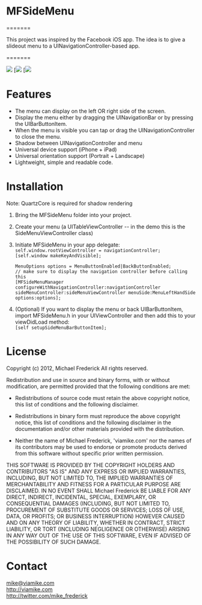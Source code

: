 # MFSideMenu
=======

This project was inspired by the Facebook iOS app. The idea is to give a slideout menu to a UINavigationController-based app.

=======

[![](http://i.imgur.com/jf2RM.png)](http://i.imgur.com/jf2RM.png)
[![](http://i.imgur.com/Ah5mP.png)
[![](http://i.imgur.com/KN4IB.png)

Features
=======
- The menu can display on the left OR right side of the screen.
- Display the menu either by dragging the UINavigationBar or by pressing the UIBarButtonItem.
- When the menu is visible you can tap or drag the UINavigationController to close the menu.
- Shadow between UINavigationController and menu
- Universal device support (iPhone + iPad)
- Universal orientation support (Portrait + Landscape)
- Lightweight, simple and readable code.


Installation
=======
Note: QuartzCore is required for shadow rendering

1. Bring the MFSideMenu folder into your project.
2. Create your menu (a UITableViewController -- in the demo this is the SideMenuViewController class)
3. Initiate MFSideMenu in your app delegate:<br />
    `self.window.rootViewController = navigationController;`<br />
    `[self.window makeKeyAndVisible];`<br />
    
    `MenuOptions options = MenuButtonEnabled|BackButtonEnabled;`<br />
    `// make sure to display the navigation controller before calling this`<br />
    `[MFSideMenuManager configureWithNavigationController:navigationController 
                                      sideMenuController:sideMenuViewController
                                        menuSide:MenuLeftHandSide
                                                 options:options];`
4. (Optional) If you want to display the menu or back UIBarButtonItem, import MFSideMenu.h in your UIViewController and then add this to your viewDidLoad method:<br />
    `[self setupSideMenuBarButtonItem];`
    
License
=======
Copyright (c) 2012, Michael Frederick
All rights reserved.

Redistribution and use in source and binary forms, with or without modification, are permitted provided that the following conditions are met:
 
* Redistributions of source code must retain the above copyright notice, this list of conditions and the following disclaimer.
 
* Redistributions in binary form must reproduce the above copyright notice, this list of conditions and the following disclaimer in the documentation and/or other materials provided with the distribution.

* Neither the name of Michael Frederick, 'viamike.com' nor the names of its contributors may be used to endorse or promote products derived from this software without specific prior written permission.

THIS SOFTWARE IS PROVIDED BY THE COPYRIGHT HOLDERS AND CONTRIBUTORS "AS IS" AND ANY EXPRESS OR IMPLIED WARRANTIES, INCLUDING, BUT NOT LIMITED TO, THE IMPLIED WARRANTIES OF MERCHANTABILITY AND FITNESS FOR A PARTICULAR PURPOSE ARE DISCLAIMED. IN NO EVENT SHALL Michael Frederick BE LIABLE FOR ANY DIRECT, INDIRECT, INCIDENTAL, SPECIAL, EXEMPLARY, OR CONSEQUENTIAL DAMAGES (INCLUDING, BUT NOT LIMITED TO, PROCUREMENT OF SUBSTITUTE GOODS OR SERVICES; LOSS OF USE, DATA, OR PROFITS; OR BUSINESS INTERRUPTION) HOWEVER CAUSED AND ON ANY THEORY OF LIABILITY, WHETHER IN CONTRACT, STRICT LIABILITY, OR TORT (INCLUDING NEGLIGENCE OR OTHERWISE) ARISING IN ANY WAY OUT OF THE USE OF THIS SOFTWARE, EVEN IF ADVISED OF THE POSSIBILITY OF SUCH DAMAGE.

Contact
=======

mike@viamike.com<br />
http://viamike.com<br />
http://twitter.com/mike_frederick